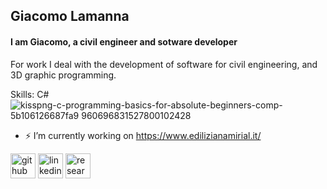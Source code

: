 ## Giacomo Lamanna
#### I am Giacomo, a civil engineer and sotware developer
For work I deal with the development of software for civil engineering, and 3D graphic programming. 

Skills: C#
![kisspng-c-programming-basics-for-absolute-beginners-comp-5b106126687fa9 960696831527800102428](https://user-images.githubusercontent.com/97486319/148862579-48bc8c04-8b84-42c5-a087-3bb492782f41.jpg)


- ⚡ I’m currently working on https://www.edilizianamirial.it/ 


[<img src='https://cdn.jsdelivr.net/npm/simple-icons@3.0.1/icons/github.svg' alt='github' height='40'>](https://github.com/https://github.com/giacomolamanna)  [<img src='https://cdn.jsdelivr.net/npm/simple-icons@3.0.1/icons/linkedin.svg' alt='linkedin' height='40'>](https://www.linkedin.com/in/https://www.linkedin.com/in/giacomo-lamanna//)  [<img src='https://cdn.jsdelivr.net/npm/simple-icons@3.0.1/icons/researchgate.svg' alt='researchgate' height='40'>](https://www.researchgate.net/profile/Giacomo-Lamanna)  
